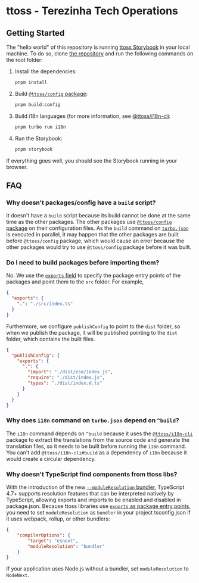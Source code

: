 # ttoss - Terezinha Tech Operations

## Getting Started

The "hello world" of this repository is running [ttoss Storybook](https://storybook.ttoss.dev/) in your local machine. To do so, clone [the repository](https://github.com/ttoss/ttoss) and run the following commands on the root folder:

1. Install the dependencies:

   ```sh
   pnpm install
   ```

1. Build [`@ttoss/config` package](https://ttoss.dev/docs/modules/packages/config/):

   ```sh
   pnpm build:config
   ```

1. Build i18n languages (for more information, see [@ttoss/i18n-cli](https://ttoss.dev/docs/modules/packages/i18n-cli/):

   ```sh
   pnpm turbo run i18n
   ```

1. Run the Storybook:

   ```sh
   pnpm storybook
   ```

If everything goes well, you should see the Storybook running in your browser.

## FAQ

### Why doesn't packages/config have a `build` script?

It doesn't have a `build` script because its build cannot be done at the same time as the other packages. The other packages use [`@ttoss/config` package](https://ttoss.dev/docs/modules/packages/config/) on their configuration files. As the `build` command on [`turbo.json`](https://github.com/ttoss/ttoss/blob/main/turbo.json) is executed in parallel, it may happen that the other packages are built before `@ttoss/config` package, which would cause an error because the other packages would try to use `@ttoss/config` package before it was built.

### Do I need to build packages before importing them?

No. We use the [`exports` field](https://nodejs.org/api/packages.html#package-entry-points) to specify the package entry points of the packages and point them to the `src` folder. For example,

```json
{
  "exports": {
    ".": "./src/index.ts"
  }
}
```

Furthermore, we configure `publishConfig` to point to the `dist` folder, so when we publish the package, it will be published pointing to the `dist` folder, which contains the built files.

```json
{
  "publishConfig": {
    "exports": {
      ".": {
        "import": "./dist/esm/index.js",
        "require": "./dist/index.js",
        "types": "./dist/index.d.ts"
      }
    }
  }
}
```

### Why does `i18n` command on `turbo.json` depend on `^build`?

The `i18n` command depends on `^build` because it uses the [`@ttoss/i18n-cli`](https://ttoss.dev/docs/modules/packages/i18n-cli/) package to extract the translations from the source code and generate the translation files, so it needs to be built before running the `i18n` command. You can't add `@ttoss/i18n-cli#build` as a dependency of `i18n` because it would create a circular dependency.

### Why doesn't TypeScript find components from ttoss libs?


With the introduction of the new [`--moduleResolution` bundler](https://devblogs.microsoft.com/typescript/announcing-typescript-5-0-beta/#moduleresolution-bundler), TypeScript 4.7+ supports resolution features that can be interpreted natively by TypeScript, allowing exports and imports to be enabled and disabled in package.json. Because ttoss libraries use [`exports` as package entry points](https://nodejs.org/api/packages.html#package-entry-points), you need to set `moduleResolution` as `bundler` in your project tsconfig.json if it uses webpack, rollup, or other bundlers:

```json
{
    "compilerOptions": {
        "target": "esnext",
        "moduleResolution": "bundler"
    }
}
```

If your application uses Node.js without a bundler, set `moduleResolution` to `NodeNext`.
